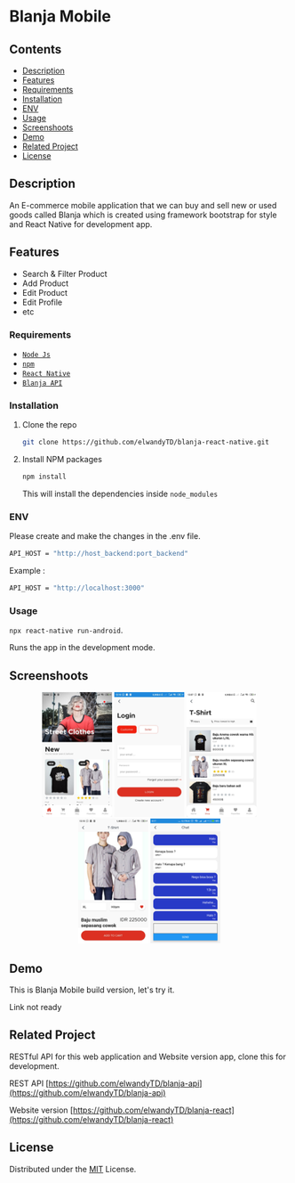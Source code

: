 # Blanja Mobile

<div align="center">
</div>

## Contents

- [Description](#description)
- [Features](#features)
- [Requirements](#requirements)
- [Installation](#installation)
- [ENV](#ENV)
- [Usage](#Usage)
- [Screenshoots](#screenshoots)
- [Demo](#demo)
- [Related Project](#related-project)
- [License](#license)

## Description

An E-commerce mobile application that we can buy and sell new or used goods called Blanja which is created using framework bootstrap for style and React Native for development app.

## Features

- Search & Filter Product
- Add Product
- Edit Product
- Edit Profile
- etc

### Requirements

- [`Node Js`](https://nodejs.org/en/)
- [`npm`](https://www.npmjs.com/get-npm)
- [`React Native`](https://reactnative.dev/)
- [`Blanja API`](https://github.com/elwandyTD/blanja-api.git)

### Installation

1. Clone the repo
   ```sh
   git clone https://github.com/elwandyTD/blanja-react-native.git
   ```
2. Install NPM packages
   ```sh
   npm install
   ```
   This will install the dependencies inside `node_modules`
   
### ENV

Please create and make the changes in the .env file.

```bash
API_HOST = "http://host_backend:port_backend"
```

Example :

```bash
API_HOST = "http://localhost:3000"
```

### Usage

`npx react-native run-android`.

Runs the app in the development mode.

## Screenshoots

<div align="center">
   <img width="25%" src="./src/assets/Mobile-1.jpg">
   <img width="25%" src="./src/assets/Mobile-2.jpg">
   <img width="25%" src="./src/assets/Mobile-3.jpg">
   <img width="25%" src="./src/assets/Mobile-4.jpg">
   <img width="25%" src="./src/assets/Mobile-5.png">
</div>

## Demo

This is Blanja Mobile build version, let's try it.

Link not ready

## Related Project

RESTful API for this web application and Website version app, clone this for development.

REST API [https://github.com/elwandyTD/blanja-api](https://github.com/elwandyTD/blanja-api)

Website version [https://github.com/elwandyTD/blanja-react](https://github.com/elwandyTD/blanja-react)

## License

Distributed under the [MIT](https://github.com/elwandyTD/blanja-react-native/blob/master/LICENSE) License.
